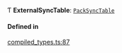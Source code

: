 Ƭ **ExternalSyncTable**: [`PackSyncTable`](PackSyncTable.md)

#### Defined in

[compiled_types.ts:87](https://github.com/coda/packs-sdk/blob/main/compiled_types.ts#L87)
